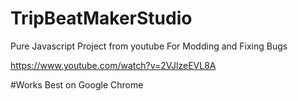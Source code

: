 # TripBeatMakerStudio
Pure Javascript Project from youtube For Modding and Fixing Bugs

https://www.youtube.com/watch?v=2VJlzeEVL8A

#Works Best on Google Chrome
